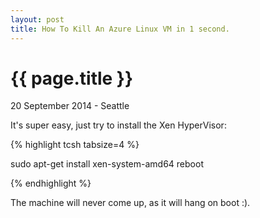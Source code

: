 ```yaml
---
layout: post
title: How To Kill An Azure Linux VM in 1 second.
---
```


{{ page.title }}
================

<p class="meta">20 September 2014 - Seattle</p>

It's super easy, just try to install the Xen HyperVisor:

{% highlight tcsh tabsize=4 %}

sudo apt-get install xen-system-amd64
reboot

{% endhighlight %}

The machine will never come up, as it will hang on boot :).
